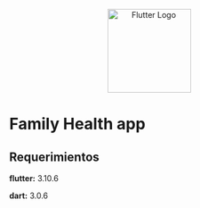 <p align="center">
  <a href="https://flutter.dev/" target="blank"><img src="https://miro.medium.com/v2/resize:fit:1000/1*ilC2Aqp5sZd1wi0CopD1Hw.png" width="150" alt="Flutter Logo" /></a>
</p>


# Family Health app

## Requerimientos

**flutter:** 3.10.6

**dart:** 3.0.6
